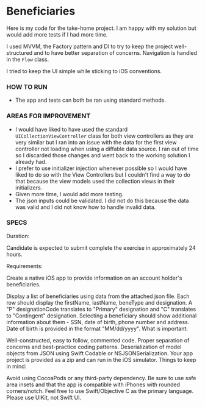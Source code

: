 # Beneficiaries

Here is my code for the take-home project.  I am happy with my solution but would add more tests if I had more time.

I used MVVM, the Factory pattern and DI to try to keep the project well-structured and to have better separation of concerns. Navigation is handled in the `Flow` class.

I tried to keep the UI simple while sticking to iOS conventions.

### HOW TO RUN
- The app and tests can both be ran using standard methods.

### AREAS FOR IMPROVEMENT
- I would have liked to have used the standard `UICollectionViewController` class for both view controllers as they are very similar but I ran into an issue with the data for the first view controller not loading when using a diffable data source.  I ran out of time so I discarded those changes and went back to the working solution I already had.
- I prefer to use initializer injection whenever possible so I would have liked to do so with the View Controllers but I couldn't find a way to do that because the view models used the collection views in their initializers.
- Given more time, I would add more testing.
- The json inputs could be validated.  I did not do this because the data was valid and I did not know how to handle invalid data.

### SPECS

Duration:

Candidate is expected to submit complete the exercise in approximately 24 hours. 

Requirements: 

Create a native iOS app to provide information on an account holder's beneficiaries.

Display a list of beneficiaries using data from the attached json file. Each row should display the firstName, lastName, beneType and designation. A "P" designationCode translates to "Primary" designation and "C" translates to "Contingent" designation.
Selecting a beneficiary should show additional information about them - SSN, date of birth, phone number and address. Date of birth is provided in the format "MM/dd/yyyy".
What is important:

Well-constructed, easy to follow, commented code. 
Proper separation of concerns and best-practice coding patterns. 
Deserialization of model objects from JSON using Swift Codable or NSJSONSerialization.
Your app project is provided as a zip and can run in the iOS simulator.
Things to keep in mind:

Avoid using CocoaPods or any third-party dependency.
Be sure to use safe area insets and that the app is compatible with iPhones with rounded corners/notch.
Feel free to use Swift/Objective C as the primary language. 
Please use UIKit, not Swift UI.
